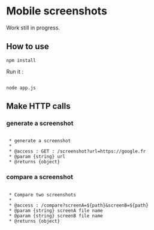 # Mobile screenshots

Work still in progress. 


## How to use 

```
npm install 
```

Run it : 
```

node app.js

``` 


## Make HTTP calls 

### generate a screenshot

```

 * generate a screenshot
 * 
 * @access : GET : /screenshot?url=https://google.fr 
 * @param {string} url
 * @returns {object} 

 ```


### compare a screenshot

```

 * Compare two screenshots
 * 
 * @access : /compare?screenA=${path}&screenB=${path} 
 * @param {string} screenA file name 
 * @param {string} screenB file name 
 * @returns {object} 

 ``` 

